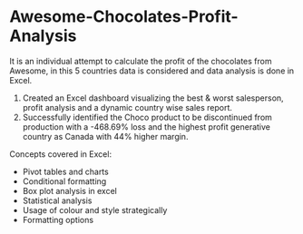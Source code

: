 # Awesome-Chocolates-Profit-Analysis
It is an individual attempt to calculate the profit of the chocolates from Awesome, in this 5 countries data is considered and  data analysis is done in Excel.

1) Created an Excel dashboard visualizing the best & worst salesperson, profit analysis and a dynamic country wise sales report. 
2) Successfully identified the Choco product to be discontinued from production with a -468.69% loss and the highest profit generative country as Canada with 44% higher margin.

Concepts covered in Excel:

<ul>
<li> Pivot tables and charts </li>
<li> Conditional formatting </li>
<li> Box plot analysis in excel </li>
<li> Statistical analysis </li>
<li> Usage of colour and style strategically </li>
<li> Formatting options </li>
</ul>

